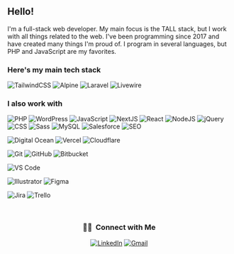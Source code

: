 ## Hello!

I'm a full-stack web developer. My main focus is the TALL stack, but I work with all things related to the web. I've been programming since 2017 and have created many things I'm proud of. I program in several languages, but PHP and JavaScript are my favorites.

### Here's my main tech stack

![TailwindCSS](https://img.shields.io/static/v1?style=for-the-badge&message=TailwindCSS&color=222222&logo=tailwindcss&logoColor=06B6D4&label=)
![Alpine](https://img.shields.io/static/v1?style=for-the-badge&message=Alpine.js&color=222222&logo=Alpine.js&logoColor=8BC0D0&label=)
![Laravel](https://img.shields.io/static/v1?style=for-the-badge&message=Laravel&color=222222&logo=laravel&logoColor=FF2D20&label=)
![Livewire](https://img.shields.io/static/v1?style=for-the-badge&message=Livewire&color=222222&logo=livewire&logoColor=4E56A6&label=)

### I also work with

![PHP](https://img.shields.io/static/v1?style=for-the-badge&message=PHP&color=222222&logo=php&logoColor=777BB4&label=)
![WordPress](https://img.shields.io/static/v1?style=for-the-badge&message=WordPress&color=222222&logo=wordpress&logoColor=21759B&label=)
![JavaScript](https://img.shields.io/static/v1?style=for-the-badge&message=JavaScript&color=222222&logo=javascript&logoColor=F7DF1E&label=)
![NextJS](https://img.shields.io/static/v1?style=for-the-badge&message=NextJS&color=222222&logo=nextdotjs&logoColor=000000&label=)
![React](https://img.shields.io/static/v1?style=for-the-badge&message=React&color=222222&logo=react&logoColor=61DAFB&label=)
![NodeJS](https://img.shields.io/static/v1?style=for-the-badge&message=NodeJS&color=222222&logo=nodedotjs&logoColor=5FA04E&label=)
![jQuery](https://img.shields.io/static/v1?style=for-the-badge&message=jQuery&color=222222&logo=jquery&logoColor=0769AD&label=)
![CSS](https://img.shields.io/static/v1?style=for-the-badge&message=CSS&color=222222&logo=css3&logoColor=1572B6&label=)
![Sass](https://img.shields.io/static/v1?style=for-the-badge&message=Sass&color=222222&logo=sass&logoColor=CC6699&label=)
![MySQL](https://img.shields.io/static/v1?style=for-the-badge&message=MySQL&color=222222&logo=mysql&logoColor=4479A1&label=)
![Salesforce](https://img.shields.io/static/v1?style=for-the-badge&message=Salesforce&color=222222&logo=Salesforce&logoColor=00A1E0&label=)
![SEO](https://img.shields.io/static/v1?style=for-the-badge&message=SEO&color=222222&label=)

![Digital Ocean](https://img.shields.io/static/v1?style=for-the-badge&message=Digital%20Ocean&color=222222&logo=digitalocean&logoColor=0080FF&label=)
![Vercel](https://img.shields.io/static/v1?style=for-the-badge&message=Vercel&color=222222&logo=vercel&logoColor=000000&label=)
![Cloudflare](https://img.shields.io/static/v1?style=for-the-badge&message=Cloudflare&color=222222&logo=cloudflare&logoColor=F38020&label=)

![Git](https://img.shields.io/static/v1?style=for-the-badge&message=Git&color=222222&logo=git&logoColor=F05032&label=)
![GitHub](https://img.shields.io/static/v1?style=for-the-badge&message=Github&color=222222&logo=github&logoColor=181717&label=)
![Bitbucket](https://img.shields.io/static/v1?style=for-the-badge&message=Bitbucket&color=222222&logo=bitbucket&logoColor=0052CC&label=)

![VS Code](https://img.shields.io/static/v1?style=for-the-badge&message=VS%20Code&color=222222&logo=visualstudiocode&logoColor=007ACC&label=)

![Illustrator](https://img.shields.io/static/v1?style=for-the-badge&message=Illustrator&color=222222&logo=adobeillustrator&logoColor=FF9A00&label=)
![Figma](https://img.shields.io/static/v1?style=for-the-badge&message=Figma&color=222222&logo=figma&logoColor=F24E1E&label=)

![Jira](https://img.shields.io/static/v1?style=for-the-badge&message=Jira&color=222222&logo=jirasoftware&logoColor=0052CC&label=)
![Trello](https://img.shields.io/static/v1?style=for-the-badge&message=Trello&color=222222&logo=trello&logoColor=0052CC&label=)


<br/>

<h3 align="center">🤝🏻 &nbsp;Connect with Me </h3>

<p align="center">
<a href="https://www.linkedin.com/in/jonathan-itzen/"><img alt="LinkedIn" src="https://img.shields.io/static/v1?style=for-the-badge&message=LinkedIn&color=222222&logo=linkedin&logoColor=06B6D4&label=Jonathan Itzen"></a>
<a href="mailto:jonathanitzen95@gmail.com"><img alt="Gmail" src="https://img.shields.io/static/v1?style=for-the-badge&message=Gmail&color=222222&logo=gmail&logoColor=06B6D4&label=jonathanitzen95@gmail.com"></a>
</p>
